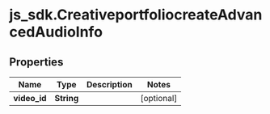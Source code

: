 # js_sdk.CreativeportfoliocreateAdvancedAudioInfo

## Properties
Name | Type | Description | Notes
------------ | ------------- | ------------- | -------------
**video_id** | **String** |  | [optional] 
